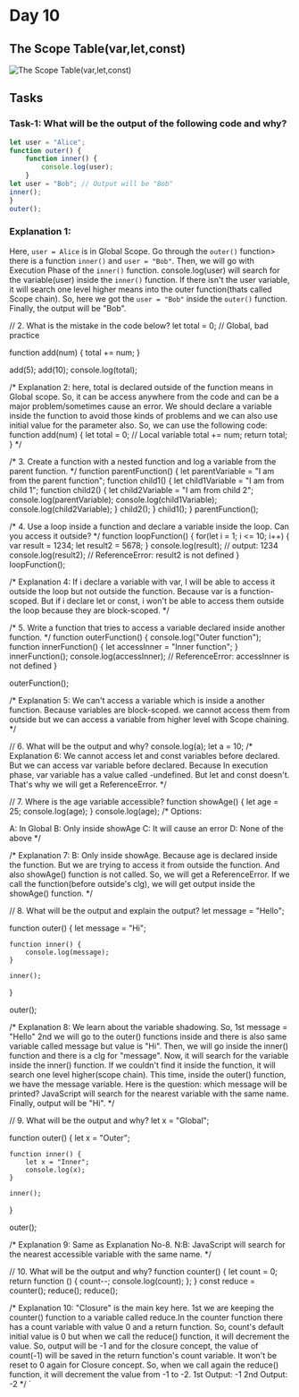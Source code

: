 # Day 10

## The Scope Table(var,let,const)
![The Scope Table(var,let,const)](https://github.com/user-attachments/assets/4af36545-3e96-4395-aae6-128debb912da)

## Tasks

### Task-1: What will be the output of the following code and why?
```js
let user = "Alice";
function outer() {
    function inner() {
        console.log(user);
    }
let user = "Bob"; // Output will be "Bob"
inner();
}
outer();
```
### Explanation 1: 
Here, `user = Alice` is in Global Scope. 
Go through the `outer()` function> there is a function `inner()`
and `user = "Bob"`. Then, we will go with Execution Phase of the `inner()`
function. 
console.log(user) will search for the variable(user) inside the `inner()`
function. If there isn't the user variable, it will search one level higher
means into the outer function(thats called  Scope chain).
So, here we got the `user = "Bob"` inside the `outer()` function.
Finally, the output will be "Bob".




// 2. What is the mistake in the code below?
let total = 0; // Global, bad practice

function add(num) {
    total += num;
}

add(5);
add(10);
console.log(total);


/* Explanation 2: here, total is declared outside of the function means 
    in Global scope. So, it can be access anywhere from the code and can 
    be a major problem/sometimes cause an error.
    We should declare a variable inside the function to avoid those kinds of
    problems and we can also use initial value for the parameter also.
    So, we can use the following code:
    function add(num) {
        let total = 0; // Local variable
        total += num;
        return total;
    }
*/



/* 3. Create a function with a nested function and log a 
    variable from the parent function. */
function parentFunction() {
    let parentVariable = "I am from the parent function";
    function child1() {
        let child1Variable = "I am from child 1";
        function child2() {
            let child2Variable = "I am from child 2";
            console.log(parentVariable);
            console.log(child1Variable);
            console.log(child2Variable);
        }
        child2();
    }
    child1();
}
parentFunction();



/* 4. Use a loop inside a function and declare a variable inside
    the loop. Can you access it outside? */
    function loopFunction() {
        for(let i = 1; i <= 10; i++) {
            var result = 1234;
            let result2 = 5678;
        }
        console.log(result); // output: 1234
        console.log(result2); // ReferenceError: result2 is not defined
    }
    loopFunction();

/* Explanation 4: If i declare a variable with var, I will be able to access it 
    outside the loop but not outside the function. Because var is a function-scoped.
    But if i declare let or const, i won't be able to access them outside the 
    loop because they are block-scoped.
*/



/* 5. Write a function that tries to access a variable declared inside another function. */
function outerFunction() {
    console.log("Outer function");
    function innerFunction() {
        let accessInner = "Inner function";
    }
    innerFunction();
    console.log(accessInner); // ReferenceError: accessInner is not defined
}

outerFunction();

/* Explanation 5: We can't access a variable which is inside a another function.
    Because variables are block-scoped. we cannot access them from outside but
    we can access a variable from higher level with Scope chaining.
*/



// 6. What will be the output and why?
console.log(a);
let a = 10;
/* Explanation 6: We cannot access let and const variables before declared.
    But we can access var variable before declared. Because In execution
    phase, var variable has a value called -undefined. But let and const doesn't.
    That's why we will get a ReferenceError.
*/



// 7. Where is the age variable accessible?
function showAge() {
    let age = 25;
    console.log(age);
}
console.log(age);
/* Options:

A: In Global
B: Only inside showAge
C: It will cause an error
D: None of the above */

/* Explanation 7: B: Only inside showAge.
    Because age is declared inside the function. But we are trying to access
    it from outside the function. And also showAge() function is not called.
    So, we will get a ReferenceError.
    If we call the function(before outside's clg), we will get output inside
    the showAge() function.
*/



// 8. What will be the output and explain the output?
let message = "Hello";

function outer() {
    let message = "Hi";

    function inner() {
        console.log(message);
    }

    inner();
}

outer();

/* Explanation 8: We learn about the variable shadowing.
    So, 1st message = "Hello"
    2nd we will go to the outer() functions inside and there is also
    same variable called message but value is "Hi".
    Then, we will go inside the inner() function and there is a clg
    for "message".
    Now, it will search for the variable inside the inner() function.
    If we couldn't find it inside the function, it will search one level
    higher(scope chain). 
    This time, inside the outer() function, we have the message variable.
    Here is the question: which message will be printed?
    JavaScript will search for the nearest variable with the same name.
    Finally, output will be "Hi".
*/



// 9. What will be the output and why?
let x = "Global";

function outer() {
    let x = "Outer";

    function inner() {
        let x = "Inner";
        console.log(x);
    }

    inner();
}

outer();

/* Explanation 9: Same as Explanation No-8.
    N:B: JavaScript will search for the nearest accessible variable
    with the same name.
*/



// 10. What will be the output and why?
function counter() {
    let count = 0;
    return function () {
        count--;
        console.log(count);
    };
}
const reduce = counter();
reduce();
reduce();

/* Explanation 10: "Closure" is the main key here. 1st we are keeping the
    counter() function to a variable called reduce.In the counter function
    there has a count variable with value 0 and a return function. So, count's 
    default initial value is 0 but when we call the reduce() function,
    it will decrement the value. So, output will be -1 and for the closure
    concept, the value of count(-1) will be saved in the return function's
    count variable. It won't be reset to 0 again for Closure concept.
    So, when we call again the reduce() function, it will decrement the value
    from -1 to -2.
    1st Output: -1
    2nd Output: -2
*/
`
